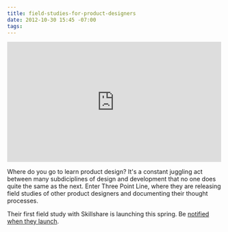 ```yaml
---
title: field-studies-for-product-designers
date: 2012-10-30 15:45 -07:00
tags:
---
```


<iframe src="http://player.vimeo.com/video/39452373?title=0&amp;byline=0&amp;portrait=0&amp;color=ffffff" width="500" height="281" frameborder="0" webkitAllowFullScreen mozallowfullscreen allowFullScreen></iframe>

Where do you go to learn product design? It's a constant juggling act between many subdiciplines of design and development that no one does quite the same as the next. Enter Three Point Line, where they are releasing field studies of other product designers and documenting their thought processes. 

Their first field study with Skillshare is launching this spring. Be [notified when they launch](http://threepointline.cc/).
